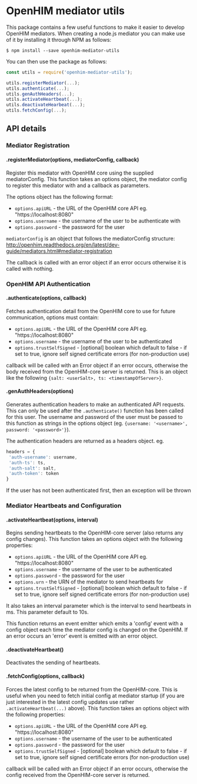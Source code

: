 # OpenHIM mediator utils

This package contains a few useful functions to make it easier to develop OpenHIM
mediators. When creating a node.js mediator you can make use of it by installing
it through NPM as follows:

```
$ npm install --save openhim-mediator-utils
```

You can then use the package as follows:

```js
const utils = require('openhim-mediator-utils');

utils.registerMediator(...);
utils.authenticate(...);
utils.genAuthHeaders(...);
utils.activateHeartbeat(...);
utils.deactivateHearbeat(...);
utils.fetchConfig(...);
```

## API details

### Mediator Registration

#### .registerMediator(options, mediatorConfig, callback)

Register this mediator with OpenHIM core using the supplied mediatorConfig. This
function takes an options object, the mediator config to register
this mediator with and a callback as parameters.

The options object has the following format:
* `options.apiURL` - the URL of the OpenHIM core API eg. "https://localhost:8080"
* `options.username` - the username of the user to be authenticate with
* `options.password` - the password for the user

`mediatorConfig` is an object that follows the mediatorConfig structure: http://openhim.readthedocs.org/en/latest/dev-guide/mediators.html#mediator-registration

The callback is called with an error object if an error occurs otherwise it is
called with nothing.

### OpenHIM API Authentication

#### .authenticate(options, callback)

Fetches authentication detail from the OpenHIM core to use for future
communication, options must contain:

* `options.apiURL` - the URL of the OpenHIM core API eg. "https://localhost:8080"
* `options.username` - the username of the user to be authenticated
* `options.trustSelfSigned` - [optional] boolean which default to false - if set to true, ignore self signed certificate errors (for non-production use)

callback will be called with an Error object if an error occurs, otherwise
the body received from the OpenHIM-core server is returned. This is an object
like the following `{salt: <userSalt>, ts: <timestampOfServer>}`.

#### .genAuthHeaders(options)

Generates authentication headers to make an authenticated API requests. This can
only be used after the `.authenticate()` function has been called for this
user. The username and password of the user must be passed to this function
as strings in the options object (eg. `{username: '<username>', password: '<password>'}`).

The authentication headers are returned as a headers object. eg.

```js
headers = {
 'auth-username': username,
 'auth-ts': ts,
 'auth-salt': salt,
 'auth-token': token
}
```

If the user has not been authenticated first, then an exception will be thrown

### Mediator Heartbeats and Configuration

#### .activateHeartbeat(options, interval)

Begins sending heartbeats to the OpenHIM-core server (also returns any config
changes). This function takes an options object with the following properties:

* `options.apiURL` - the URL of the OpenHIM core API eg. "https://localhost:8080"
* `options.username` - the username of the user to be authenticated
* `options.password` - the password for the user
* `options.urn` - the URN of the mediator to send heartbeats for
* `options.trustSelfSigned` - [optional] boolean which default to false - if set to true, ignore self signed certificate errors (for non-production use)

It also takes an interval parameter which is the interval to send heartbeats
in ms. This parameter default to 10s.

This function returns an event emitter which emits a 'config' event with a
config object each time the mediator config is changed on the OpenHIM. If an
error occurs an 'error' event is emitted with an error object.

#### .deactivateHeartbeat()

Deactivates the sending of heartbeats.

#### .fetchConfig(options, callback)

Forces the latest config to be returned from the OpenHIM-core. This is useful
when you need to fetch initial config at mediator startup (if you are just interested in the latest config updates use rather `.activateHeartbeat(...)` above). This function takes
an options object with the following properties:

* `options.apiURL` - the URL of the OpenHIM core API eg. "https://localhost:8080"
* `options.username` - the username of the user to be authenticated
* `options.password` - the password for the user
* `options.trustSelfSigned` - [optional] boolean which default to false - if set to true, ignore self signed certificate errors (for non-production use)

callback will be called with an Error object if an error occurs, otherwise
the config received from the OpenHIM-core server is returned.
